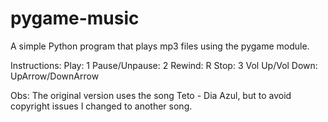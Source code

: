 # pygame-music
A simple Python program that plays mp3 files using the pygame module.

Instructions:
Play: 1
Pause/Unpause: 2
Rewind: R
Stop: 3
Vol Up/Vol Down: UpArrow/DownArrow

Obs: The original version uses the song Teto - Dia Azul, but to avoid copyright issues I changed to another song.
